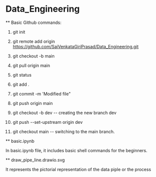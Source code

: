 # Data_Engineering

** Basic Github commands:

1. git init 
2. git remote add origin https://github.com/SaiVenkataGiriPrasad/Data_Engineering.git
3. git checkout -b main
4. git pull origin main


5. git status
6. git add . 
7. git commit -m 'Modified file"
8. git push origin main
   
9.  git checkout -b dev 
-- creating the new branch dev
10. git push --set-upstream origin dev

11. git checkout main 
-- switching to the main branch.

** basic.ipynb 

In basic.ipynb file, it includes basic shell commands for the beginners.

** draw_pipe_line.drawio.svg 

It represents the pictorial representation of the data piple or the process
